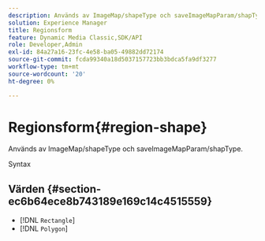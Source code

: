 ```yaml
---
description: Används av ImageMap/shapeType och saveImageMapParam/shapType.
solution: Experience Manager
title: Regionsform
feature: Dynamic Media Classic,SDK/API
role: Developer,Admin
exl-id: 84a27a16-23fc-4e58-ba05-49882dd72174
source-git-commit: fcda99340a18d5037157723bb3bdca5fa9df3277
workflow-type: tm+mt
source-wordcount: '20'
ht-degree: 0%

---
```


# Regionsform{#region-shape}

Används av ImageMap/shapeType och saveImageMapParam/shapType.

Syntax

## Värden {#section-ec6b64ece8b743189e169c14c4515559}

* [!DNL `Rectangle`]
* [!DNL `Polygon`]
